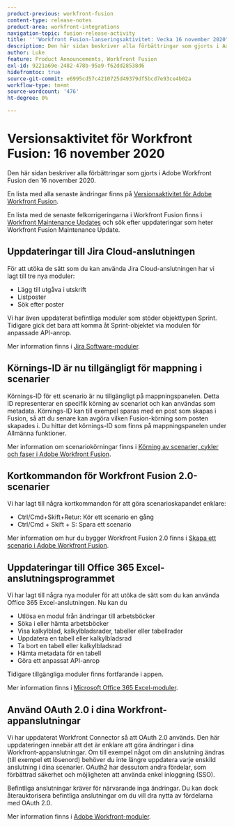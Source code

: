 ```yaml
---
product-previous: workfront-fusion
content-type: release-notes
product-area: workfront-integrations
navigation-topic: fusion-release-activity
title: '''Workfront Fusion-lanseringsaktivitet: Vecka 16 november 2020"'
description: Den här sidan beskriver alla förbättringar som gjorts i Adobe Workfront Fusion den 16 november 2020.
author: Luke
feature: Product Announcements, Workfront Fusion
exl-id: 9221a69e-2482-478b-95a9-f62dd28538d6
hidefromtoc: true
source-git-commit: e6995cd57c4210725d49379df5bcd7e93ce4b02a
workflow-type: tm+mt
source-wordcount: '476'
ht-degree: 0%

---
```


# Versionsaktivitet för Workfront Fusion: 16 november 2020

Den här sidan beskriver alla förbättringar som gjorts i Adobe Workfront Fusion den 16 november 2020.

En lista med alla senaste ändringar finns på [Versionsaktivitet för Adobe Workfront Fusion](../../../../../product-announcements/product-releases/fusion-release-activity/fusion-release-activity.md).

En lista med de senaste felkorrigeringarna i Workfront Fusion finns i [Workfront Maintenance Updates](https://experienceleague.adobe.com/docs/workfront-known-issues/releases/current-updates.html) och sök efter uppdateringar som heter Workfront Fusion Maintenance Update.

## Uppdateringar till Jira Cloud-anslutningen

För att utöka de sätt som du kan använda Jira Cloud-anslutningen har vi lagt till tre nya moduler:

* Lägg till utgåva i utskrift
* Listposter
* Sök efter poster

Vi har även uppdaterat befintliga moduler som stöder objekttypen Sprint. Tidigare gick det bara att komma åt Sprint-objektet via modulen för anpassade API-anrop.

Mer information finns i [Jira Software-moduler](../../../../../workfront-fusion/apps-and-their-modules/jira-software-modules.md).

## Körnings-ID är nu tillgängligt för mappning i scenarier

Körnings-ID för ett scenario är nu tillgängligt på mappningspanelen. Detta ID representerar en specifik körning av scenariot och kan användas som metadata. Körnings-ID kan till exempel sparas med en post som skapas i Fusion, så att du senare kan avgöra vilken Fusion-körning som posten skapades i. Du hittar det körnings-ID som finns på mappningspanelen under Allmänna funktioner.

Mer information om scenariokörningar finns i [Körning av scenarier, cykler och faser i Adobe Workfront Fusion](../../../../../workfront-fusion/scenarios/scenario-execution-cycles-phases.md).

## Kortkommandon för Workfront Fusion 2.0-scenarier

Vi har lagt till några kortkommandon för att göra scenarioskapandet enklare:

* Ctrl/Cmd+Skift+Retur: Kör ett scenario en gång
* Ctrl/Cmd + Skift + S: Spara ett scenario

Mer information om hur du bygger Workfront Fusion 2.0 finns i [Skapa ett scenario i Adobe Workfront Fusion](../../../../../workfront-fusion/scenarios/create-a-scenario.md).

## Uppdateringar till Office 365 Excel-anslutningsprogrammet

Vi har lagt till några nya moduler för att utöka de sätt som du kan använda Office 365 Excel-anslutningen. Nu kan du

* Utlösa en modul från ändringar till arbetsböcker
* Söka i eller hämta arbetsböcker
* Visa kalkylblad, kalkylbladsrader, tabeller eller tabellrader
* Uppdatera en tabell eller kalkylbladsrad
* Ta bort en tabell eller kalkylbladsrad
* Hämta metadata för en tabell
* Göra ett anpassat API-anrop

Tidigare tillgängliga moduler finns fortfarande i appen.

Mer information finns i [Microsoft Office 365 Excel-moduler](../../../../../workfront-fusion/apps-and-their-modules/microsoft-365-excel-modules.md).

## Använd OAuth 2.0 i dina Workfront-appanslutningar

Vi har uppdaterat Workfront Connector så att OAuth 2.0 används. Den här uppdateringen innebär att det är enklare att göra ändringar i dina Workfront-appanslutningar. Om till exempel något om din anslutning ändras (till exempel ett lösenord) behöver du inte längre uppdatera varje enskild anslutning i dina scenarier. OAuth2 har dessutom andra fördelar, som förbättrad säkerhet och möjligheten att använda enkel inloggning (SSO).

Befintliga anslutningar kräver för närvarande inga ändringar. Du kan dock återauktorisera befintliga anslutningar om du vill dra nytta av fördelarna med OAuth 2.0.

Mer information finns i [Adobe Workfront-moduler](../../../../../workfront-fusion/apps-and-their-modules/workfront-modules.md).
